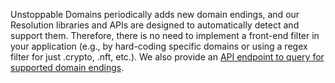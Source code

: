Unstoppable Domains periodically adds new domain endings, and our Resolution libraries and APIs are designed to automatically detect and support them. Therefore, there is no need to implement a front-end filter in your application (e.g., by hard-coding specific domains or using a regex filter for just .crypto, .nft, etc.). We also provide an [API endpoint to query for supported domain endings](/developer-toolkit/resolution-integration-methods/resolution-service/endpoints/get-supported-tlds.md).
